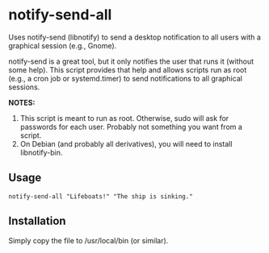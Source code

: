 # notify-send-all

Uses notify-send (libnotify) to send a desktop notification to all users with a
graphical session (e.g., Gnome).

notify-send is a great tool, but it only notifies the user that runs it
(without some help). This script provides that help and allows
scripts run as root (e.g., a cron job or systemd.timer) to send
notifications to all graphical sessions.

**NOTES:**

1. This script is meant to run as root. Otherwise, sudo will ask for
   passwords for each user. Probably not something you want from a script.
2. On Debian (and probably all derivatives), you will need to install
   libnotify-bin.

## Usage

```shell
notify-send-all "Lifeboats!" "The ship is sinking."
```

## Installation

Simply copy the file to /usr/local/bin (or similar).
